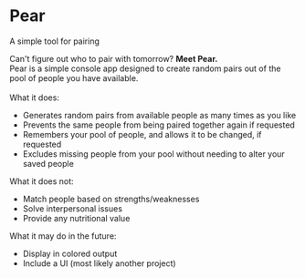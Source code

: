 # Pear
A simple tool for pairing

Can't figure out who to pair with tomorrow? <b>Meet Pear.</b><br />
Pear is a simple console app designed to create random pairs out of the pool of people you have available.
<br /><br />
What it does:
- Generates random pairs from available people as many times as you like
- Prevents the same people from being paired together again if requested
- Remembers your pool of people, and allows it to be changed, if requested
- Excludes missing people from your pool without needing to alter your saved people

What it does not:
- Match people based on strengths/weaknesses
- Solve interpersonal issues
- Provide any nutritional value

What it may do in the future:
- Display in colored output
- Include a UI (most likely another project)

